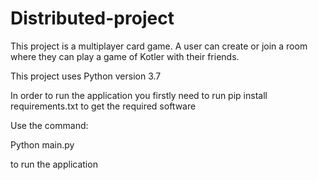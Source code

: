 # Distributed-project

This project is a multiplayer card game. A user can create or join a room where they can play a game of Kotler with their friends.

This project uses Python version 3.7

In order to run the application you firstly need to run pip install requirements.txt to get the required software

Use the command:

Python main.py 

to run the application
